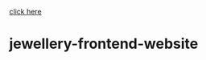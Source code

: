 [click here](https://akshitadanewala.github.io/jewellery-frontend-website/)
# jewellery-frontend-website
